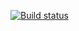 [![Build status](https://ci.appveyor.com/api/projects/status/223x9ti01k06x60e/branch/main?svg=true)](https://ci.appveyor.com/project/AleksPLT/hw-2-3-pat-2/branch/main)
